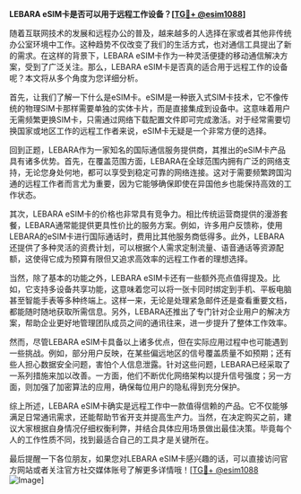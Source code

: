**LEBARA eSIM卡是否可以用于远程工作设备？[[TG💪+ @esim1088](https://t.me/s/esim1088)]**

随着互联网技术的发展和远程办公的普及，越来越多的人选择在家或者其他非传统办公室环境中工作。这种趋势不仅改变了我们的生活方式，也对通信工具提出了新的需求。在这样的背景下，LEBARA eSIM卡作为一种灵活便捷的移动通信解决方案，受到了广泛关注。那么，LEBARA eSIM卡是否真的适合用于远程工作的设备呢？本文将从多个角度为您详细分析。

首先，让我们了解一下什么是eSIM卡。eSIM是一种嵌入式SIM卡技术，它不像传统的物理SIM卡那样需要单独的实体卡片，而是直接集成到设备中。这意味着用户无需频繁更换SIM卡，只需通过网络下载配置文件即可完成激活。对于经常需要切换国家或地区工作的远程工作者来说，eSIM卡无疑是一个非常方便的选择。

回到正题，LEBARA作为一家知名的国际通信服务提供商，其推出的eSIM卡产品具有诸多优势。首先，在覆盖范围方面，LEBARA在全球范围内拥有广泛的网络支持，无论您身处何地，都可以享受到稳定可靠的网络连接。这对于需要频繁跨国沟通的远程工作者而言尤为重要，因为它能够确保即使在异国他乡也能保持高效的工作状态。

其次，LEBARA eSIM卡的价格也非常具有竞争力。相比传统运营商提供的漫游套餐，LEBARA通常能提供更具性价比的服务方案。例如，许多用户反馈称，使用LEBARA的eSIM卡进行国际通话时，费用比其他服务商低得多。此外，LEBARA还提供了多种灵活的资费计划，可以根据个人需求定制流量、语音通话等资源配额，这使得它成为预算有限但又追求高效率的远程工作者的理想选择。

当然，除了基本的功能之外，LEBARA eSIM卡还有一些额外亮点值得提及。比如，它支持多设备共享功能，这意味着您可以将一张卡同时绑定到手机、平板电脑甚至智能手表等多种终端上。这样一来，无论是处理紧急邮件还是查看重要文档，都能随时随地获取所需信息。另外，LEBARA还推出了专门针对企业用户的解决方案，帮助企业更好地管理团队成员之间的通讯往来，进一步提升了整体工作效率。

然而，尽管LEBARA eSIM卡具备以上诸多优点，但在实际应用过程中也可能遇到一些挑战。例如，部分用户反映，在某些偏远地区的信号覆盖质量不如预期；还有些人担心数据安全问题，害怕个人信息泄露。针对这些问题，LEBARA已经采取了一系列措施来加以改善。一方面，他们不断优化网络架构以提升信号强度；另一方面，则加强了加密算法的应用，确保每位用户的隐私得到充分保护。

综上所述，LEBARA eSIM卡确实是远程工作中一款值得信赖的产品。它不仅能够满足日常通讯需求，还能帮助节省开支并提高生产力。当然，在决定购买之前，建议大家根据自身情况仔细权衡利弊，并结合具体应用场景做出最佳决策。毕竟每个人的工作性质不同，找到最适合自己的工具才是关键所在。

最后提醒一下各位朋友，如果您对LEBARA eSIM卡感兴趣的话，可以直接访问官方网站或者关注官方社交媒体账号了解更多详情哦！[[TG💪+ @esim1088](https://t.me/s/esim1088) ![Image](https://i.postimg.cc/4NQfJmqS/Snipaste-2025-05-13-00-14-12.png)]